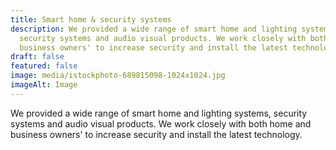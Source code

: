 ```yaml
---
title: Smart home & security systems
description: We provided a wide range of smart home and lighting systems,
  security systems and audio visual products. We work closely with both home and
  business owners' to increase security and install the latest technology.
draft: false
featured: false
image: media/istockphoto-689815098-1024x1024.jpg
imageAlt: Image
---
```

<!--StartFragment-->

We provided a wide range of smart home and lighting systems, security systems and audio visual products. We work closely with both home and business owners' to increase security and install the latest technology.

<!--EndFragment-->